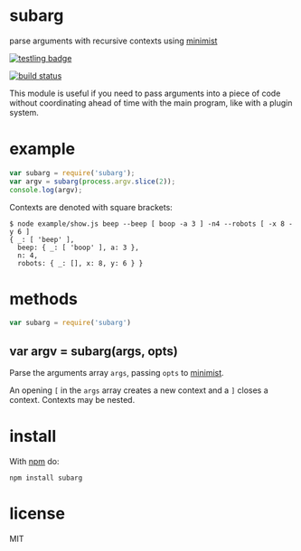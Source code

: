 # subarg

parse arguments with recursive contexts using
[minimist](https://npmjs.org/package/minimist)

[![testling badge](https://ci.testling.com/substack/subarg.png)](https://ci.testling.com/substack/subarg)

[![build status](https://secure.travis-ci.org/substack/subarg.png)](http://travis-ci.org/substack/subarg)

This module is useful if you need to pass arguments into a piece of code without
coordinating ahead of time with the main program, like with a plugin system.

# example

``` js
var subarg = require('subarg');
var argv = subarg(process.argv.slice(2));
console.log(argv);
```

Contexts are denoted with square brackets:

```
$ node example/show.js beep --beep [ boop -a 3 ] -n4 --robots [ -x 8 -y 6 ]
{ _: [ 'beep' ],
  beep: { _: [ 'boop' ], a: 3 },
  n: 4,
  robots: { _: [], x: 8, y: 6 } }
```

# methods

``` js
var subarg = require('subarg')
```

## var argv = subarg(args, opts)

Parse the arguments array `args`, passing `opts` to
[minimist](https://npmjs.org/package/minimist).

An opening `[` in the `args` array creates a new context and a `]` closes a
context. Contexts may be nested.

# install

With [npm](https://npmjs.org) do:

```
npm install subarg
```

# license

MIT
